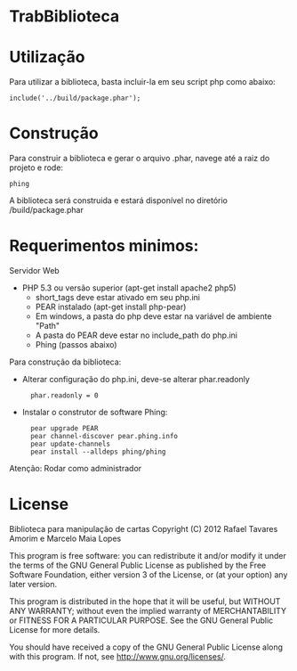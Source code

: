 TrabBiblioteca
==============

# Utilização

Para utilizar a biblioteca, basta incluir-la em seu script php como abaixo:

    include('../build/package.phar');

# Construção

Para construir a biblioteca e gerar o arquivo .phar, navege até a raiz do projeto e rode:

    phing

A biblioteca será construida e estará disponível no diretório /build/package.phar

Requerimentos minimos:
=====================
Servidor Web
- PHP 5.3 ou versão superior (apt-get install apache2 php5)
   - short_tags deve estar ativado em seu php.ini
   - PEAR instalado (apt-get install php-pear)
   - Em windows, a pasta do php deve estar na variável de ambiente "Path"
   - A pasta do PEAR deve estar no include_path do php.ini
   - Phing (passos abaixo)

Para construção da biblioteca:
 
- Alterar configuração do php.ini, deve-se alterar phar.readonly

        phar.readonly = 0

- Instalar o construtor de software Phing:
        
        pear upgrade PEAR
        pear channel-discover pear.phing.info
        pear update-channels
        pear install --alldeps phing/phing

Atenção: Rodar como administrador


License
========================================
Biblioteca para manipulação de cartas
Copyright (C) 2012  Rafael Tavares Amorim e Marcelo Maia Lopes

This program is free software: you can redistribute it and/or modify
it under the terms of the GNU General Public License as published by
the Free Software Foundation, either version 3 of the License, or
(at your option) any later version.

This program is distributed in the hope that it will be useful,
but WITHOUT ANY WARRANTY; without even the implied warranty of
MERCHANTABILITY or FITNESS FOR A PARTICULAR PURPOSE.  See the
GNU General Public License for more details.

You should have received a copy of the GNU General Public License
along with this program.  If not, see <http://www.gnu.org/licenses/>.